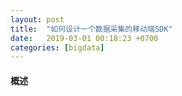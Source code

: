```yaml
---
layout: post
title:  "如何设计一个数据采集的移动端SDK"
date:   2019-03-01 00:18:23 +0700
categories: [bigdata]
---
```


#### 概述
